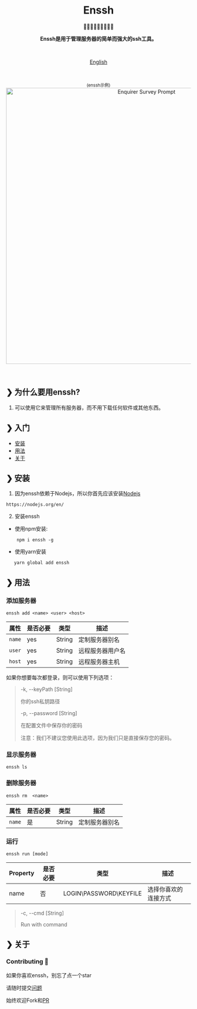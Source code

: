 <h1 align="center">Enssh</h1>

<p align="center">
 🤚🤚🏻🤚🏼🤚🏽🤚🏾
</p>
<p align="center">
  <b>Enssh是用于管理服务器的简单而强大的ssh工具。</b><br>
</p>

<br>
<p align="center"><a href="README.md">English</a></p>
<br>
<p align="center">
  <sub>(enssh示例)</sub>
  <img src="https://raw.githubusercontent.com/mattisonchao/enssh/master/doc/img/main.gif" alt="Enquirer Survey Prompt" width="750"><br>
</p>

<br>


## ❯ 为什么要用enssh? 

1. 可以使用它来管理所有服务器，而不用下载任何软件或其他东西。
## ❯ 入门

- [安装](#-安装)
- [用法](#-用法)
- [关于](#-关于)

## ❯ 安装

1. 因为enssh依赖于Nodejs，所以你首先应该安装[Nodejs](https://nodejs.org/en/) 
```http request
https://nodejs.org/en/
```
2. 安装enssh

- 使用npm安装:

``` shell script
    npm i enssh -g
```
- 使用yarn安装 

``` shell script
   yarn global add enssh
```
## ❯ 用法

### 添加服务器

```shell script
enssh add <name> <user> <host>
```
|属性|是否必要|类型| 描述 |
|---|---|---|---|
|`name`|yes|String|定制服务器别名|
|`user`|yes|String|远程服务器用户名|
|`host`|yes|String|远程服务器主机|

如果你想要每次都登录，则可以使用下列选项：

>  -k, --keyPath  [String]
>
>  你的ssh私钥路径
>
>  -p, --password  [String]
>
>  在配置文件中保存你的密码
>
>  注意：我们不建议您使用此选项，因为我们只是直接保存您的密码。

### 显示服务器

```shell script
enssh ls
```
### 删除服务器

```shell script
enssh rm  <name>
```
|属性|是否必要|类型| 描述 |
|---|---|---|---|
|`name`|是|String|定制服务器别名|
### 运行

```shell script
enssh run [mode]
```
|Property|是否必要|类型| 描述 |
|---|---|---|---|
|name|否| LOGIN\PASSWORD\KEYFILE  |选择你喜欢的连接方式|
>  -c, --cmd  [String]
>
>  Run with command

## ❯ 关于
### Contributing 👏

如果你喜欢enssh，别忘了点一个star

请随时提交[问题](https://github.com/mattisonchao/enssh)

始终欢迎Fork和[PR](https://github.com/mattisonchao/enssh/pulls)